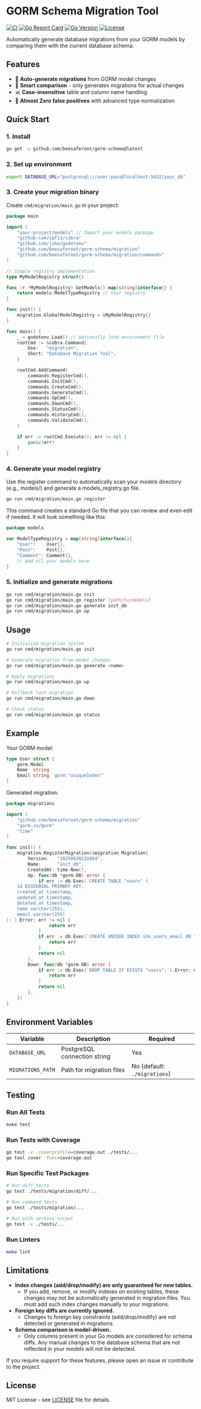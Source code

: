 # GORM Schema Migration Tool

[![CI](https://github.com/beesaferoot/gorm-schema/workflows/CI/badge.svg)](https://github.com/beesaferoot/gorm-schema/actions)
[![Go Report Card](https://goreportcard.com/badge/github.com/beesaferoot/gorm-schema)](https://goreportcard.com/report/github.com/beesaferoot/gorm-schema)
[![Go Version](https://img.shields.io/github/go-mod/go-version/beesaferoot/gorm-schema)](https://go.dev/)
[![License](https://img.shields.io/badge/License-MIT-blue.svg)](LICENSE)

Automatically generate database migrations from your GORM models by comparing them with the current database schema.

## Features

- 🔄 **Auto-generate migrations** from GORM model changes
- 🎯 **Smart comparison** - only generates migrations for actual changes
- 📊 **Case-insensitive** table and column name handling
- 🚀 **Almost Zero false positives** with advanced type normalization

## Quick Start

### 1. Install

```bash
go get -u github.com/beesaferoot/gorm-schema@latest
```

### 2. Set up environment

```bash
export DATABASE_URL="postgresql://user:pass@localhost:5432/your_db"
```

### 3. Create your migration binary

Create `cmd/migration/main.go` in your project:

```go
package main

import (
    "your-project/models" // Import your models package
    "github.com/spf13/cobra"
    "github.com/joho/godotenv"
    "github.com/beesaferoot/gorm-schema/migration"
    "github.com/beesaferoot/gorm-schema/migration/commands"
)

// Simple registry implementation
type MyModelRegistry struct{}

func (r *MyModelRegistry) GetModels() map[string]interface{} {
    return models.ModelTypeRegistry // Your registry
}

func init() {
    migration.GlobalModelRegistry = &MyModelRegistry{}
}

func main() {
    _ = godotenv.Load() // optionally load environment file
    rootCmd := &cobra.Command{
        Use:   "migration",
        Short: "Database Migration Tool",
    }

    rootCmd.AddCommand(
        commands.RegisterCmd(),
        commands.InitCmd(),
        commands.CreateCmd(),
        commands.GenerateCmd(),
        commands.UpCmd(),
        commands.DownCmd(),
        commands.StatusCmd(),
        commands.HistoryCmd(),
        commands.ValidateCmd(),
    )

    if err := rootCmd.Execute(); err != nil {
        panic(err)
    }
}
```


### 4. Generate your model registry

Use the register command to automatically scan your models directory (e.g., models/) and generate a models_registry.go file.


```bash
go run cmd/migration/main.go register 
```

This command creates a standard Go file that you can review and even edit if needed. It will look something like this:

```go
package models

var ModelTypeRegistry = map[string]interface{}{
    "User":    User{},
    "Post":    Post{},
    "Comment": Comment{},
    // Add all your models here
}
```

### 5. Initialize and generate migrations

```bash
go run cmd/migration/main.go init
go run cmd/migration/main.go register [path/to/models]
go run cmd/migration/main.go generate init_db
go run cmd/migration/main.go up
```

## Usage

```bash
# Initialize migration system
go run cmd/migration/main.go init

# Generate migration from model changes
go run cmd/migration/main.go generate <name>

# Apply migrations
go run cmd/migration/main.go up

# Rollback last migration
go run cmd/migration/main.go down

# Check status
go run cmd/migration/main.go status
```

## Example

Your GORM model:

```go
type User struct {
    gorm.Model
    Name  string
    Email string `gorm:"uniqueIndex"`
}
```

Generated migration:

```go
package migrations

import (
    "github.com/beesaferoot/gorm-schema/migration"
    "gorm.io/gorm"
    "time"
)

func init() {
    migration.RegisterMigration(&migration.Migration{
        Version:   "20250620232804",
        Name:      "init_db",
        CreatedAt: time.Now(),
        Up: func(db *gorm.DB) error {
            if err := db.Exec(`CREATE TABLE "users" (
    id BIGSERIAL PRIMARY KEY,
    created_at timestamp,
    updated_at timestamp,
    deleted_at timestamp,
    name varchar(255),
    email varchar(255)
);`).Error; err != nil {
                return err
            }
            if err := db.Exec(`CREATE UNIQUE INDEX idx_users_email ON "users"(email);`).Error; err != nil {
                return err
            }
            return nil
        },
        Down: func(db *gorm.DB) error {
            if err := db.Exec(`DROP TABLE IF EXISTS "users";`).Error; err != nil {
                return err
            }
            return nil
        },
    })
}
```

## Environment Variables

| Variable          | Description                  | Required                     |
| ----------------- | ---------------------------- | ---------------------------- |
| `DATABASE_URL`    | PostgreSQL connection string | Yes                          |
| `MIGRATIONS_PATH` | Path for migration files     | No (default: `./migrations`) |

## Testing

### Run All Tests

```bash
make test
```

### Run Tests with Coverage

```bash
go test -v -coverprofile=coverage.out ./tests/...
go tool cover -func=coverage.out
```

### Run Specific Test Packages

```bash
# Run diff tests
go test ./tests/migration/diff/...

# Run command tests
go test ./tests/migration/...

# Run with verbose output
go test -v ./tests/...
```

### Run Linters

```bash
make lint
```

## Limitations

- **Index changes (add/drop/modify) are only guaranteed for new tables.**
  - If you add, remove, or modify indexes on existing tables, these changes may not be automatically generated in migration files. You must add such index changes manually to your migrations.
- **Foreign key diffs are currently ignored.**
  - Changes to foreign key constraints (add/drop/modify) are not detected or generated in migrations.
- **Schema comparison is model-driven.**
  - Only columns present in your Go models are considered for schema diffs. Any manual changes to the database schema that are not reflected in your models will not be detected.

If you require support for these features, please open an issue or contribute to the project.

## License

MIT License - see [LICENSE](LICENSE) file for details.
